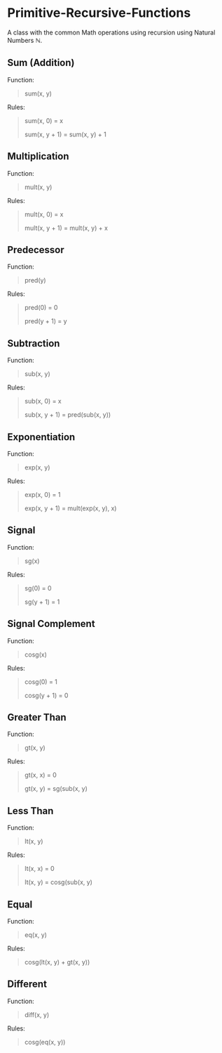 # Primitive-Recursive-Functions
A class with the common Math operations using recursion using Natural Numbers &#8469;.


Sum (Addition)
----
Function:
>sum(x, y)
    
Rules:
>sum(x, 0) = x
>
>sum(x, y + 1) = sum(x, y) + 1


Multiplication
----
Function:
>mult(x, y)
    
Rules:
>mult(x, 0) = x
>
>mult(x, y + 1) = mult(x, y) + x


Predecessor
----
Function:
>pred(y)
    
Rules:
>pred(0) = 0
>
>pred(y + 1) = y


Subtraction
----
Function:
>sub(x, y)
    
Rules:
>sub(x, 0) = x
>
>sub(x, y + 1) = pred(sub(x, y))


Exponentiation
----
Function:
>exp(x, y)
    
Rules:
>exp(x, 0) = 1
>
>exp(x, y + 1) = mult(exp(x, y), x)


Signal
----
Function:
>sg(x)
    
Rules:
>sg(0) = 0
>
>sg(y + 1) = 1


Signal Complement
----
Function:
>cosg(x)
    
Rules:
>cosg(0) = 1
>
>cosg(y + 1) = 0


Greater Than
----
Function:
>gt(x, y)
    
Rules:
>gt(x, x) = 0
>
>gt(x, y) = sg(sub(x, y)


Less Than
----
Function:
>lt(x, y)
    
Rules:
>lt(x, x) = 0
>
>lt(x, y) = cosg(sub(x, y)


Equal
----
Function:
>eq(x, y)
    
Rules:
>cosg(lt(x, y) + gt(x, y))


Different
----
Function:
>diff(x, y)
    
Rules:
>cosg(eq(x, y))
